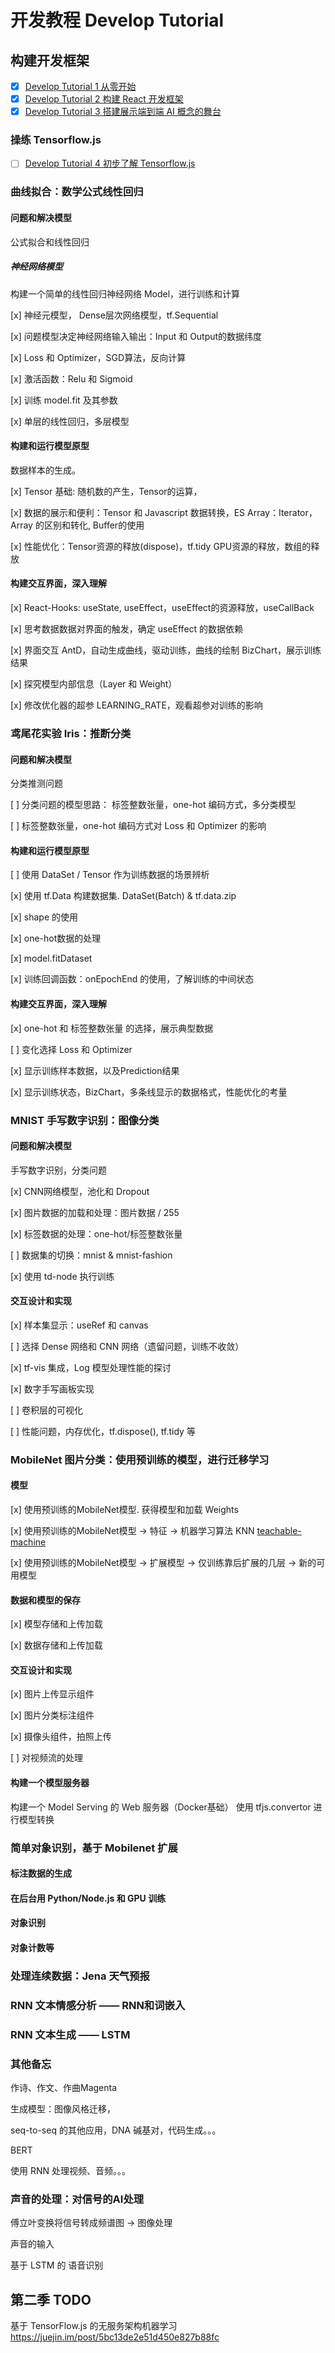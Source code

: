 # 开发教程 Develop Tutorial

## 构建开发框架

- [x] [Develop Tutorial 1 从零开始](./start-from-scratch.md)
- [x] [Develop Tutorial 2 构建 React 开发框架](./dev-structure.md)
- [x] [Develop Tutorial 3 搭建展示端到端 AI 概念的舞台](./ai-process-panel.md)

### 操练 Tensorflow.js

- [ ] [Develop Tutorial 4 初步了解 Tensorflow.js](./tfjs-intro.md)

### 曲线拟合：数学公式线性回归


#### 问题和解决模型

公式拟合和线性回归

##### 神经网络模型

构建一个简单的线性回归神经网络 Model，进行训练和计算

[x] 神经元模型， Dense层次网络模型，tf.Sequential

[x] 问题模型决定神经网络输入输出：Input 和 Output的数据纬度

[x] Loss 和 Optimizer，SGD算法，反向计算

[x] 激活函数：Relu 和 Sigmoid

[x] 训练 model.fit 及其参数

[x] 单层的线性回归，多层模型

#### 构建和运行模型原型

数据样本的生成。

[x] Tensor 基础: 随机数的产生，Tensor的运算，

[x] 数据的展示和便利：Tensor 和 Javascript 数据转换，ES Array：Iterator，Array 的区别和转化, Buffer的使用

[x] 性能优化：Tensor资源的释放(dispose)，tf.tidy GPU资源的释放，数组的释放

#### 构建交互界面，深入理解

[x] React-Hooks: useState, useEffect，useEffect的资源释放，useCallBack

[x] 思考数据数据对界面的触发，确定 useEffect 的数据依赖

[x] 界面交互 AntD，自动生成曲线，驱动训练，曲线的绘制 BizChart，展示训练结果

[x] 探究模型内部信息（Layer 和 Weight）

[x] 修改优化器的超参 LEARNING_RATE，观看超参对训练的影响

### 鸢尾花实验 Iris：推断分类

#### 问题和解决模型

分类推测问题

[ ] 分类问题的模型思路： 标签整数张量，one-hot 编码方式，多分类模型

[ ] 标签整数张量，one-hot 编码方式对 Loss 和 Optimizer 的影响

#### 构建和运行模型原型

[ ] 使用 DataSet / Tensor 作为训练数据的场景辨析

[x] 使用 tf.Data 构建数据集. DataSet(Batch) & tf.data.zip

[x] shape 的使用

[x] one-hot数据的处理

[x] model.fitDataset

[x] 训练回调函数：onEpochEnd 的使用，了解训练的中间状态

#### 构建交互界面，深入理解

[x] one-hot 和 标签整数张量 的选择，展示典型数据

[ ] 变化选择 Loss 和 Optimizer 

[x] 显示训练样本数据，以及Prediction结果

[x] 显示训练状态，BizChart，多条线显示的数据格式，性能优化的考量

### MNIST 手写数字识别：图像分类

#### 问题和解决模型

手写数字识别，分类问题

[x] CNN网络模型，池化和 Dropout

[x] 图片数据的加载和处理：图片数据 / 255

[x] 标签数据的处理：one-hot/标签整数张量

[ ] 数据集的切换：mnist & mnist-fashion

[x] 使用 td-node 执行训练

#### 交互设计和实现

[x] 样本集显示：useRef 和 canvas

[ ] 选择 Dense 网络和 CNN 网络（遗留问题，训练不收敛）

[x] tf-vis 集成，Log 模型处理性能的探讨

[x] 数字手写画板实现

[ ] 卷积层的可视化

[ ] 性能问题，内存优化，tf.dispose(), tf.tidy 等

### MobileNet 图片分类：使用预训练的模型，进行迁移学习

#### 模型

[x] 使用预训练的MobileNet模型. 获得模型和加载 Weights

[x] 使用预训练的MobileNet模型 -> 特征 -> 机器学习算法 KNN [teachable-machine](https://github.com/googlecreativelab/teachable-machine-boilerplate.git)

[x] 使用预训练的MobileNet模型 -> 扩展模型 -> 仅训练靠后扩展的几层 -> 新的可用模型

#### 数据和模型的保存

[x] 模型存储和上传加载

[x] 数据存储和上传加载

#### 交互设计和实现

[x] 图片上传显示组件

[x] 图片分类标注组件

[x] 摄像头组件，拍照上传

[ ] 对视频流的处理

#### 构建一个模型服务器

构建一个 Model Serving 的 Web 服务器（Docker基础）
使用 tfjs.convertor 进行模型转换

### 简单对象识别，基于 Mobilenet 扩展

#### 标注数据的生成

#### 在后台用 Python/Node.js 和 GPU 训练

#### 对象识别

#### 对象计数等

### 处理连续数据：Jena 天气预报

### RNN 文本情感分析 —— RNN和词嵌入

### RNN 文本生成 —— LSTM

### 其他备忘

作诗、作文、作曲Magenta

生成模型：图像风格迁移，

seq-to-seq 的其他应用，DNA 碱基对，代码生成。。。

BERT

使用 RNN 处理视频、音频。。。

### 声音的处理：对信号的AI处理

傅立叶变换将信号转成频谱图 -> 图像处理

声音的输入

基于 LSTM 的 语音识别

## 第二季 TODO

基于 TensorFlow.js 的无服务架构机器学习
https://juejin.im/post/5bc13de2e51d450e827b88fc

